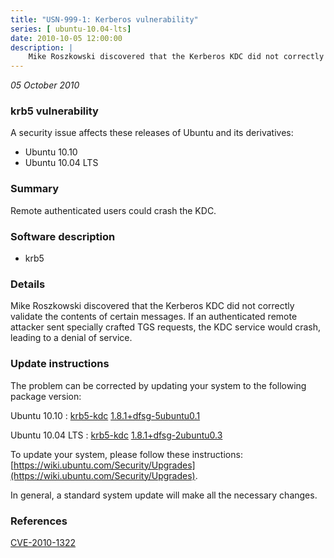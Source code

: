 ```yaml
---
title: "USN-999-1: Kerberos vulnerability"
series: [ ubuntu-10.04-lts]
date: 2010-10-05 12:00:00
description: |
    Mike Roszkowski discovered that the Kerberos KDC did not correctly validate the contents of certain messages. If an authenticated remote attacker sent specially crafted TGS requests, the KDC service would crash, leading to a denial of service. 
--- 
```

 
 

*05 October 2010*

### krb5 vulnerability

A security issue affects these releases of Ubuntu and its derivatives:

* Ubuntu 10.10
* Ubuntu 10.04 LTS

### Summary

Remote authenticated users could crash the KDC. 

### Software description

* krb5 

### Details

Mike Roszkowski discovered that the Kerberos KDC did not correctly validate the contents of certain messages. If an authenticated remote attacker sent specially crafted TGS requests, the KDC service would crash, leading to a denial of service. 

### Update instructions

The problem can be corrected by updating your system to the following package version:

Ubuntu 10.10
 : [krb5-kdc](https://launchpad.net/ubuntu/+source/krb5) <span> [1.8.1+dfsg-5ubuntu0.1](https://launchpad.net/ubuntu/+source/krb5/1.8.1+dfsg-5ubuntu0.1) </span> 

Ubuntu 10.04 LTS
 : [krb5-kdc](https://launchpad.net/ubuntu/+source/krb5) <span> [1.8.1+dfsg-2ubuntu0.3](https://launchpad.net/ubuntu/+source/krb5/1.8.1+dfsg-2ubuntu0.3) </span> 

To update your system, please follow these instructions: [https://wiki.ubuntu.com/Security/Upgrades](https://wiki.ubuntu.com/Security/Upgrades).

In general, a standard system update will make all the necessary changes. 

### References

 
 [CVE-2010-1322](http://people.ubuntu.com/~ubuntu-security/cve/CVE-2010-1322)
 

